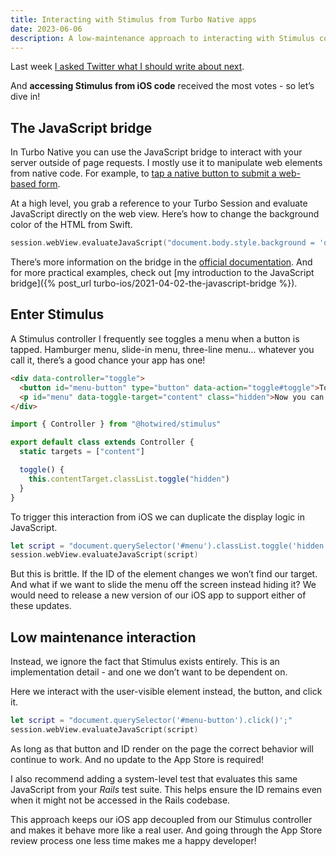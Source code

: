 ```yaml
---
title: Interacting with Stimulus from Turbo Native apps
date: 2023-06-06
description: A low-maintenance approach to interacting with Stimulus controllers from native Swift code.
---
```


Last week [I asked Twitter what I should write about next](https://twitter.com/joemasilotti/status/1664632478752210944).

And **accessing Stimulus from iOS code** received the most votes - so let’s dive in!

## The JavaScript bridge

In Turbo Native you can use the JavaScript bridge to interact with your server outside of page requests. I mostly use it to manipulate web elements from native code. For example, to [tap a native button to submit a web-based form](https://www.youtube.com/watch?v=vgLIWVWAYrg).

At a high level, you grab a reference to your Turbo Session and evaluate JavaScript directly on the web view. Here’s how to change the background color of the HTML from Swift.

```swift
session.webView.evaluateJavaScript("document.body.style.background = 'orange';")
```

There’s more information on the bridge in the [official documentation](https://github.com/hotwired/turbo-ios/blob/main/Docs/Advanced.md#native---javascript-integration). And for more practical examples, check out [my introduction to the JavaScript bridge]({% post_url turbo-ios/2021-04-02-the-javascript-bridge %}).

## Enter Stimulus

A Stimulus controller I frequently see toggles a menu when a button is tapped. Hamburger menu, slide-in menu, three-line menu… whatever you call it, there’s a good chance your app has one!

```html
<div data-controller="toggle">
  <button id="menu-button" type="button" data-action="toggle#toggle">Toggle</button>
  <p id="menu" data-toggle-target="content" class="hidden">Now you can see me!</p>
</div>
```

```javascript
import { Controller } from "@hotwired/stimulus"

export default class extends Controller {
  static targets = ["content"]

  toggle() {
    this.contentTarget.classList.toggle("hidden")
  }
}
```

To trigger this interaction from iOS we can duplicate the display logic in JavaScript.

```swift
let script = "document.querySelector('#menu').classList.toggle('hidden');"
session.webView.evaluateJavaScript(script)
```

But this is brittle. If the ID of the element changes we won’t find our target. And what if we want to slide the menu off the screen instead hiding it? We would need to release a new version of our iOS app to support either of these updates.

## Low maintenance interaction

Instead, we ignore the fact that Stimulus exists entirely. This is an implementation detail - and one we don’t want to be dependent on.

Here we interact with the user-visible element instead, the button, and click it.

```swift
let script = "document.querySelector('#menu-button').click()';"
session.webView.evaluateJavaScript(script)
```

As long as that button and ID render on the page the correct behavior will continue to work. And no update to the App Store is required!

I also recommend adding a system-level test that evaluates this same JavaScript from your *Rails* test suite. This helps ensure the ID remains even when it might not be accessed in the Rails codebase.

This approach keeps our iOS app decoupled from our Stimulus controller and makes it behave more like a real user. And going through the App Store review process one less time makes me a happy developer!
